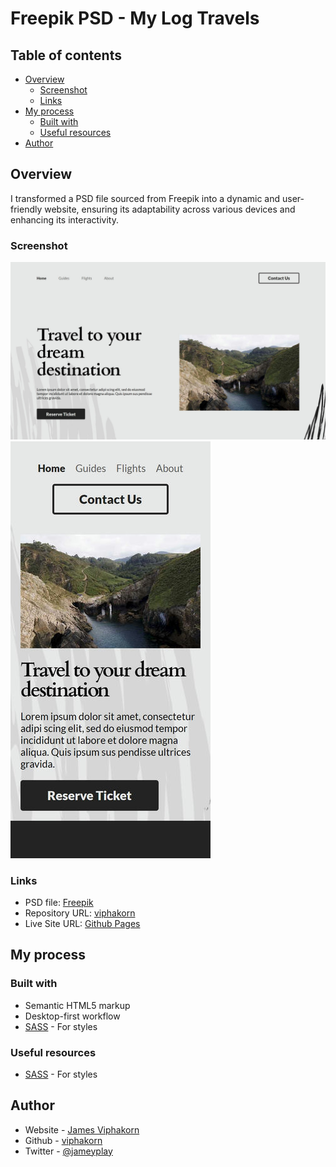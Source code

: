 # Freepik PSD - My Log Travels

## Table of contents

- [Overview](#overview)
  - [Screenshot](#screenshot)
  - [Links](#links)
- [My process](#my-process)
  - [Built with](#built-with)
  - [Useful resources](#useful-resources)
- [Author](#author)

## Overview

I transformed a PSD file sourced from Freepik into a dynamic and user-friendly website, ensuring its adaptability across various devices and enhancing its interactivity.

### Screenshot

![](./screenshot/desktop.jpg)
![](./screenshot/mobile.jpg)

### Links

- PSD file: [Freepik](https://www.freepik.com/free-psd/minimalist-scrapbook-web-design-template_20824563.htm#query=website&position=1&from_view=search&track=sph)
- Repository URL: [viphakorn](https://github.com/viphakorn/my-log-travels/)
- Live Site URL: [Github Pages](https://viphakorn.github.io/my-log-travels/)

## My process

### Built with

- Semantic HTML5 markup
- Desktop-first workflow
- [SASS](https://sass-lang.com/) - For styles

### Useful resources

- [SASS](https://sass-lang.com/) - For styles

## Author

- Website - [James Viphakorn](https://jamey.vercel.app)
- Github - [viphakorn](https://github.com/viphakorn)
- Twitter - [@jameyplay](https://www.twitter.com/jameyplay)